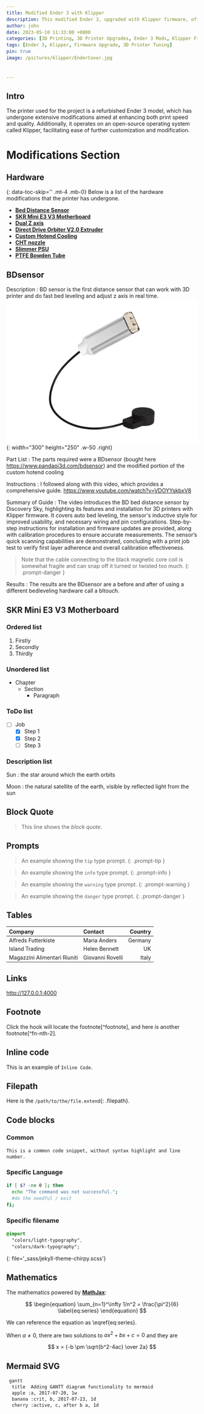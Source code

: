```yaml
---
title: Modified Ender 3 with Klipper
description: This modified Ender 3, upgraded with Klipper firmware, offers faster print speeds, improved precision, and advanced customization options for superior 3D printing results.
author: john
date: 2023-05-10 11:33:00 +0800
categories: [3D Printing, 3D Printer Upgrades, Ender 3 Mods, Klipper Firmware]
tags: [Ender 3, Klipper, Firmware Upgrade, 3D Printer Tuning]
pin: true
image: /pictures/klipper/EnderCover.jpg 


---
```





## Intro

The printer used for the project is a refurbished Ender 3 model, which has undergone extensive modifications aimed at enhancing both print speed and quality. Additionally, it operates on an open-source operating system called Klipper, facilitating ease of further customization and modification.

# Modifications Section
<!-- markdownlint-capture -->
<!-- markdownlint-disable -->
## Hardware
{: data-toc-skip='' .mt-4 .mb-0}
Below is a list of the hardware modifications that the printer has undergone. 

- [**Bed Distance Sensor**](https://www.pandapi3d.com/bdsensor)
- [**SKR Mini E3 V3 Motherboard**](https://biqu.equipment/products/bigtreetech-skr-mini-e3-v2-0-32-bit-control-board-for-ender-3?srsltid=AfmBOor38fAOfnimuZtrh9MGdwj-AUFmHmWXd-LcRXiLTQDLi6i3duNx)
- [**Dual Z axis**](https://www.amazon.com/Official-Creality-Upgrade-Stepper-3D/dp/B09N8QQDSP)
- [**Direct Drive Orbiter V2.0 Extruder**](https://www.orbiterprojects.com/orbiter-v2-0/)
- [**Custom Hotend Cooling**](https://www.printables.com/model/544890-apollolander-stock-hotend-dual-5015?lang=en)
- [**CHT nozzle**](https://www.bondtech.se/product/bondtech-cht-coated-brass-nozzle/)
- [**Slimmer PSU**](https://creality3dofficial.com/products/meanwell-switching-enclosed-power-supply)
- [**PTFE Bowden Tube**](https://store.creality.com/products/capricorn-teflon-tube-and-pneumatic-connector-package?cfb=da93d901-9c30-469f-8eb8-2ccfcb41d72c&ifb=da93d901-9c30-469f-8eb8-2ccfcb41d72c&scm=search.v39.101.102.103.104&score=1&ssp=&spm=..search.search_1.1)   
<!-- markdownlint-restore -->

## BDsensor 

Description
: BD sensor is the first distance sensor that can work with 3D printer and do fast bed leveling and adjust z axis in real time. ![Desktop View](/pictures/klipper/bd-sensor-kit-.jpg){: width="300" height="250" .w-50 .right}


Part List
: The parts required were a BDsensor (bought here <https://www.pandapi3d.com/bdsensor>) and the modified portion of the custom hotend cooling  


Instructions
: I followed along with this video, which provides a comprehensive guide. <https://www.youtube.com/watch?v=VDOYYskbxV8>

Summary of Guide
: The video introduces the BD bed distance sensor by Discovery Sky, highlighting its features and installation for 3D printers with Klipper firmware. It covers auto bed leveling, the sensor's inductive style for improved usability, and necessary wiring and pin configurations. Step-by-step instructions for installation and firmware updates are provided, along with calibration procedures to ensure accurate measurements. The sensor’s quick scanning capabilities are demonstrated, concluding with a print job test to verify first layer adherence and overall calibration effectiveness.

> Note that the cable connecting to the black magnetic core coil is somewhat fragile and can snap off it turned or twisted too much.
{: .prompt-danger }
<!-- markdownlint-restore -->

Results
: The results are the BDsensor are a before and after of using a different bedleveling hardware call a bltouch. 




## SKR Mini E3 V3 Motherboard


### Ordered list

1. Firstly
2. Secondly
3. Thirdly

### Unordered list

- Chapter
  - Section
    - Paragraph

### ToDo list

- [ ] Job
  - [x] Step 1
  - [x] Step 2
  - [ ] Step 3

### Description list

Sun
: the star around which the earth orbits

Moon
: the natural satellite of the earth, visible by reflected light from the sun

## Block Quote

> This line shows the _block quote_.

## Prompts

<!-- markdownlint-capture -->
<!-- markdownlint-disable -->
> An example showing the `tip` type prompt.
{: .prompt-tip }

> An example showing the `info` type prompt.
{: .prompt-info }

> An example showing the `warning` type prompt.
{: .prompt-warning }

> An example showing the `danger` type prompt.
{: .prompt-danger }
<!-- markdownlint-restore -->

## Tables

| Company                      | Contact          | Country |
| :--------------------------- | :--------------- | ------: |
| Alfreds Futterkiste          | Maria Anders     | Germany |
| Island Trading               | Helen Bennett    |      UK |
| Magazzini Alimentari Riuniti | Giovanni Rovelli |   Italy |

## Links

<http://127.0.0.1:4000>

## Footnote

Click the hook will locate the footnote[^footnote], and here is another footnote[^fn-nth-2].

## Inline code

This is an example of `Inline Code`.

## Filepath

Here is the `/path/to/the/file.extend`{: .filepath}.

## Code blocks

### Common

```text
This is a common code snippet, without syntax highlight and line number.
```

### Specific Language

```bash
if [ $? -ne 0 ]; then
  echo "The command was not successful.";
  #do the needful / exit
fi;
```

### Specific filename

```sass
@import
  "colors/light-typography",
  "colors/dark-typography";
```
{: file='_sass/jekyll-theme-chirpy.scss'}

## Mathematics

The mathematics powered by [**MathJax**](https://www.mathjax.org/):

$$
\begin{equation}
  \sum_{n=1}^\infty 1/n^2 = \frac{\pi^2}{6}
  \label{eq:series}
\end{equation}
$$

We can reference the equation as \eqref{eq:series}.

When $a \ne 0$, there are two solutions to $ax^2 + bx + c = 0$ and they are

$$ x = {-b \pm \sqrt{b^2-4ac} \over 2a} $$

## Mermaid SVG

```mermaid
 gantt
  title  Adding GANTT diagram functionality to mermaid
  apple :a, 2017-07-20, 1w
  banana :crit, b, 2017-07-23, 1d
  cherry :active, c, after b a, 1d
```